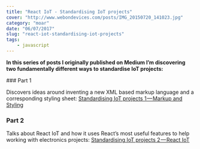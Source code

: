 ```yaml
---
title: "React IoT - Standardising IoT projects"
cover: "http://www.webondevices.com/posts/IMG_20150720_141023.jpg"
category: "moar"
date: "06/07/2017"
slug: "react-iot-standardising-iot-projects"
tags:
    - javascript
---
```


**In this series of posts I originally published on Medium I’m discovering two fundamentally different ways to standardise IoT projects:**

### Part 1

Discovers ideas around inventing a new XML based markup language and a corresponding styling sheet:
[Standardising IoT projects 1 — Markup and Styling](https://medium.com/@MateMarschalko/standardising-iot-projects-1-markup-and-styling-e18e8e25f726)

### Part 2

Talks about React IoT and how it uses React’s most useful features to help working with electronics projects:
[Standardising IoT projects 2 — React IoT](https://medium.com/@MateMarschalko/standardising-iot-projects-2-react-iot-174cff154875)